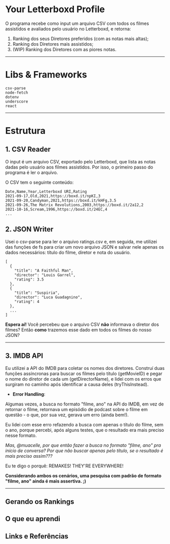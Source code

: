 # Your Letterboxd Profile
O programa recebe como input um arquivo CSV com todos os filmes assistidos e avaliados pelo usuário no Letterboxd, e retorna:
 1) Ranking dos seus Diretores preferidos (com as notas mais altas);
 2) Ranking dos Diretores mais assistidos;
 3) (WIP) Ranking dos Diretores com as piores notas.

---

# Libs & Frameworks
```
csv-parse
node-fetch
dotenv
underscore
react
```
---

# Estrutura
## 1. CSV Reader
O input é um arquivo CSV, exportado pelo Letterboxd, que lista as notas dadas pelo usuário aos filmes assistidos. Por isso, o primeiro passo do programa é ler o arquivo. 

O CSV tem o seguinte conteúdo:

```
Date,Name,Year,Letterboxd URI,Rating
2021-09-17,Old,2021,https://boxd.it/npKI,3
2021-09-20,Candyman,2021,https://boxd.it/kHFg,3.5
2021-09-26,The Matrix Revolutions,2003,https://boxd.it/2a12,2
2021-10-16,Scream,1996,https://boxd.it/24EC,4
...
```

## 2. JSON Writer
Usei o csv-parse para ler o arquivo ratings.csv e, em seguida, me utilizei das funções de fs para criar um novo arquivo JSON e salvar nele apenas os dados necessários: título do filme, diretor e nota do usuário.

```
[
  {
    "title": "A Faithful Man",
    "director": "Louis Garrel",
    "rating": 3.5
  },
  {
    "title": "Suspiria",
    "director": "Luca Guadagnino",
    "rating": 4
  },
  ...
]
```
**Espera aí!** Você percebeu que o arquivo CSV **não** informava o diretor dos filmes? Então **como** trazemos esse dado em todos os filmes do nosso JSON?

---

## 3. IMDB API
Eu utilizei a API do IMDB para coletar os nomes dos diretores. Construí duas funções assíncronas para buscar os filmes pelo título (getMovieID) e pegar o nome do diretor de cada um (getDirectorName), e lidei com os erros que surgiram no caminho após identificar a causa deles (tryThisInstead). 

- **Error Handling**: 

Algumas vezes, a busca no formato "filme, ano" na API do IMDB, em vez de retornar o filme, retornava um episódio de podcast sobre o filme em questão - o que, por sua vez, gerava um erro (ainda bem!).

Eu lidei com esse erro refazendo a busca com apenas o título do filme, sem o ano, porque percebi, após alguns testes, que o resultado era mais preciso nesse formato.

_Mas, @muacelle, por que então fazer a busca no formato "filme, ano" pra início de conversa? Por que não buscar apenas pelo título, se o resultado é mais preciso assim???_ 

Eu te digo o porquê: REMAKES! THEY'RE EVERYWHERE! 

**Considerando ambos os cenários, uma pesquisa com padrão de formato "filme, ano" ainda é mais assertiva. ;)**

--- 

## Gerando os Rankings

## O que eu aprendi

## Links e Referências
